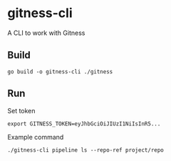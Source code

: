 # gitness-cli
A CLI to work with Gitness

## Build

```
go build -o gitness-cli ./gitness
```

## Run

Set token
```
export GITNESS_TOKEN=eyJhbGciOiJIUzI1NiIsInR5...
```

Example command
```
./gitness-cli pipeline ls --repo-ref project/repo
```
